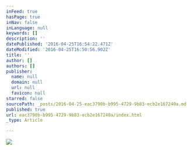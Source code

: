 ```yaml
---
inFeed: true
hasPage: true
inNav: false
inLanguage: null
keywords: []
description: ''
datePublished: '2016-04-25T16:54:22.471Z'
dateModified: '2016-04-25T16:50:56.902Z'
title: ''
author: []
authors: []
publisher:
  name: null
  domain: null
  url: null
  favicon: null
starred: false
sourcePath: _posts/2016-04-25-eac3790b-b995-4729-9b83-ecb2e167240a.md
published: true
url: eac3790b-b995-4729-9b83-ecb2e167240a/index.html
_type: Article

---
```

![](https://the-grid-user-content.s3-us-west-2.amazonaws.com/be9c3d91-cacd-42bd-a42e-8c8a76481dfd.jpg)